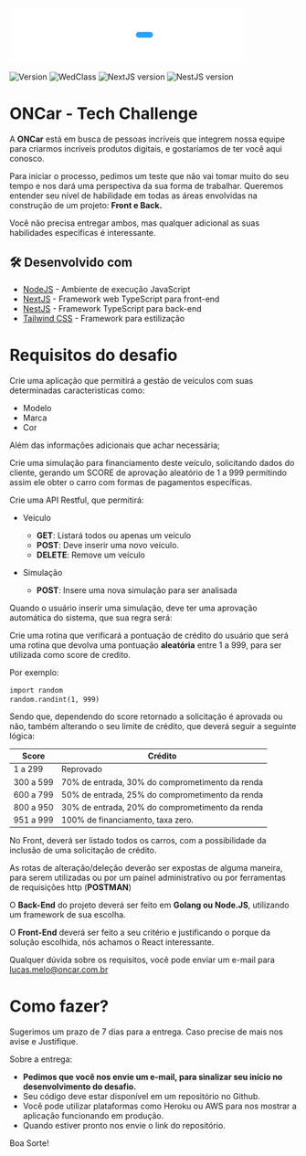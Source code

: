 ![WedClass](.github/logo-oncar.svg)

![Version](https://img.shields.io/badge/1.0.0-beta?label=version)
![WedClass](https://img.shields.io/badge/powered_by-OnCar-29a1ff)
![NextJS version](https://img.shields.io/badge/NextJS-14.1.0-black?style=flat-square&logo=next.js&logoColor=white)
![NestJS version](https://img.shields.io/badge/NestJS-10.0.0-e0244f.svg?style=flat-square&logo=nestjs)

# ONCar - Tech Challenge

A **ONCar** está em busca de pessoas incríveis que integrem nossa equipe para criarmos incríveis produtos digitais, e gostaríamos de ter você aqui conosco.

Para iniciar o processo, pedimos um teste que não vai tomar muito do seu tempo e nos dará uma perspectiva da sua forma de trabalhar. Queremos entender seu nível de habilidade em todas as áreas envolvidas na construção de um projeto: **Front e Back.**

Você não precisa entregar ambos, mas qualquer adicional as suas habilidades específicas é interessante.

## 🛠️ Desenvolvido com
*  [NodeJS](https://nodejs.org/en/docs/) - Ambiente de execução JavaScript
*  [NextJS](https://nextjs.org/docs) - Framework web TypeScript para front-end
*  [NestJS](https://docs.nestjs.com/) - Framework TypeScript para back-end
*  [Tailwind CSS](https://tailwindcss.com/docs) - Framework para estilização

# Requisitos do desafio

Crie uma aplicação que permitirá a gestão de veículos com suas determinadas caracteristicas como:
* Modelo
* Marca
* Cor

Além das informações adicionais que achar necessária;

Crie uma simulação para financiamento deste veículo, 
solicitando dados do cliente, gerando um SCORE de aprovação aleatório de 1 a 999 permitindo assim ele obter o carro 
com formas de pagamentos específicas.

Crie uma API Restful, que permitirá:

- Veículo
  - **GET**: Listará todos ou apenas um veículo
  - **POST**: Deve inserir uma novo veículo.
  - **DELETE**: Remove um veículo

- Simulação
  - **POST**: Insere uma nova simulação para ser analisada

Quando o usuário inserir uma simulação, deve ter uma aprovação automática do sistema, que sua regra será:

Crie uma rotina que verificará a pontuação de crédito do usuário que será uma rotina que devolva uma pontuação **aleatória** entre 1 a 999, para ser utilizada como score de credito.

Por exemplo:

```
import random
random.randint(1, 999)
```

Sendo que, dependendo do score retornado a solicitação é aprovada ou não, também alterando o seu limite de crédito, que deverá seguir a seguinte lógica:

| Score     | Crédito                                        |
| --------- | ---------------------------------------------- |
| 1 a 299   | Reprovado                                      |
| 300 a 599 | 70% de entrada, 30% do comprometimento da renda|
| 600 a 799 | 50% de entrada, 25% do comprometimento da renda|
| 800 a 950 | 30% de entrada, 20% do comprometimento da renda|
| 951 a 999 | 100% de financiamento, taxa zero.              |

No Front, deverá ser listado todos os carros, com a possibilidade da inclusão de uma solicitação de crédito.

As rotas de alteração/deleção deverão ser expostas de alguma maneira, para serem utilizadas ou por um painel administrativo ou por ferramentas de requisições http (**POSTMAN**)

O **Back-End** do projeto deverá ser feito em **Golang ou Node.JS**, utilizando um framework de sua escolha.

O **Front-End** deverá ser feito a seu critério e justificando o porque da solução escolhida, nós achamos o React interessante.

Qualquer dúvida sobre os requisitos, você pode enviar um e-mail para lucas.melo@oncar.com.br

# Como fazer?

Sugerimos um prazo de 7 dias para a entrega. Caso precise de mais nos avise e Justifique.

Sobre a entrega:

- **Pedimos que você nos envie um e-mail, para sinalizar seu início no desenvolvimento do desafio.**
- Seu código deve estar disponível em um repositório no Github.
- Você pode utilizar plataformas como Heroku ou AWS para nos mostrar a aplicação funcionando em produção.
- Quando estiver pronto nos envie o link do repositório.

Boa Sorte!